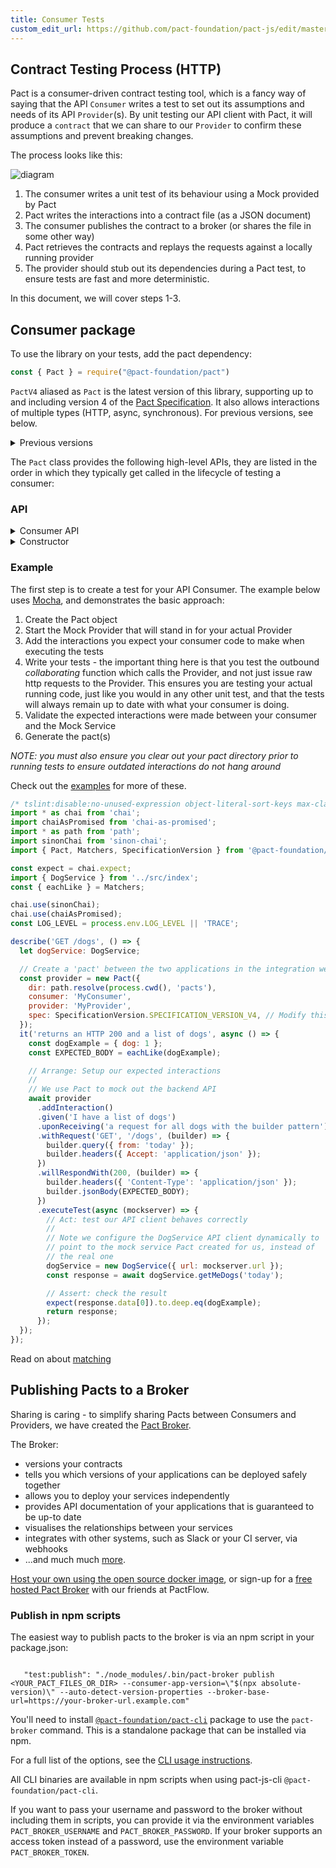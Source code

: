 ```yaml
---
title: Consumer Tests
custom_edit_url: https://github.com/pact-foundation/pact-js/edit/master/docs/consumer.md
---
```

<!-- This file has been synced from the pact-foundation/pact-js repository. Please do not edit it directly. The URL of the source file can be found in the custom_edit_url value above -->

## Contract Testing Process (HTTP)

Pact is a consumer-driven contract testing tool, which is a fancy way of saying that the API `Consumer` writes a test to set out its assumptions and needs of its API `Provider`(s). By unit testing our API client with Pact, it will produce a `contract` that we can share to our `Provider` to confirm these assumptions and prevent breaking changes.

The process looks like this:

![diagram](https://github.com/pact-foundation/pact-js/blob/master/docs/diagrams/summary.png?raw=true)

1. The consumer writes a unit test of its behaviour using a Mock provided by Pact
1. Pact writes the interactions into a contract file (as a JSON document)
1. The consumer publishes the contract to a broker (or shares the file in some other way)
1. Pact retrieves the contracts and replays the requests against a locally running provider
1. The provider should stub out its dependencies during a Pact test, to ensure tests are fast and more deterministic.

In this document, we will cover steps 1-3.

## Consumer package

To use the library on your tests, add the pact dependency:

```javascript
const { Pact } = require("@pact-foundation/pact")
```

`PactV4` aliased as `Pact` is the latest version of this library, supporting up to and including version 4 of the [Pact Specification](https://github.com/pact-foundation/pact-specification/). It also allows interactions of multiple types (HTTP, async, synchronous). For previous versions, see below.

<details><summary>Previous versions</summary>


```javascript
const { PactV2 } = require("@pact-foundation/pact")   // Supports up to and including Pact Specification version 2
const { PactV3 } = require("@pact-foundation/pact") // Supportsu up to and including Pact Specification version 3
```

You should use the `Pact` interface unless you can't, and set the specification version via `spec` to the desired serialisation format.

</details>

The `Pact` class provides the following high-level APIs, they are listed in the order in which they typically get called in the lifecycle of testing a consumer:

### API

<details><summary>Consumer API</summary>

The Pact SDK uses a fluent builder to create interactions. 

| API                              | Options                            | Description                                                                                                                                                            |
| -------------------------------- | ---------------------------------- | ---------------------------------------------------------------------------------------------------------------------------------------------------------------------- |
| `new Pact(options)`            | See constructor options below      | Creates a Mock Server test double of your Provider API. The class is **not** thread safe, but you can run tests in parallel by creating as many instances as you need. |
| `addInteraction(...)`            | `V4UnconfiguredInteraction`        | Start a builder for an HTTP interaction                                                                                                                                |
| `addSynchronousInteraction(...)` | `V4UnconfiguredSynchronousMessage` | Start a builder for an asynchronous message                                                                                                                            |

#### Common methods to builders


| `given(...)`                           | Object             | Set one or more provider states for the interaction                                                                                                                                                                                                                                                                                                                                 |
| `uponReceiving(...)`                   | string                        | The scenario name. The combination of `given` and `uponReceiving` must be unique in the pact file                                                                                                                                                                                                                                                                      |
| `executeTest(...)`                     | -                             | Executes a user defined function, passing in details of the dynamic mock service for use in the test. If successful, the pact file is updated. The function signature changes depending on the setup and context of the interaction.                                                                                                                                                                                                                          |

</details>

<details><summary>Constructor</summary>

| Parameter  | Required? | Type    | Description                                                                               |
| ---------- | --------- | ------- | ----------------------------------------------------------------------------------------- |
| `consumer` | yes       | string  | The name of the consumer                                                                  |
| `provider` | yes       | string  | The name of the provider                                                                  |
| `port`     | no        | number  | The port to run the mock service on, defaults to a random machine assigned available port |
| `host`     | no        | string  | The host to run the mock service, defaults to 127.0.0.1                                   |
| `tls`      | no        | boolean | flag to identify which protocol to be used (default false, HTTP)                          |
| `dir`      | no        | string  | Directory to output pact files                                                            |
| `log`      | no        | string  | File to log to                                                                            |
| `logLevel` | no        | string  | Log level: one of 'trace', 'debug', 'info', 'error', 'fatal' or 'warn'                    |
| `spec`     | no        | number  | Pact specification version (defaults to 2)                                                |

</details>

### Example

The first step is to create a test for your API Consumer. The example below uses [Mocha](https://mochajs.org), and demonstrates the basic approach:

1.  Create the Pact object
1.  Start the Mock Provider that will stand in for your actual Provider
1.  Add the interactions you expect your consumer code to make when executing the tests
1.  Write your tests - the important thing here is that you test the outbound _collaborating_ function which calls the Provider, and not just issue raw http requests to the Provider. This ensures you are testing your actual running code, just like you would in any other unit test, and that the tests will always remain up to date with what your consumer is doing.
1.  Validate the expected interactions were made between your consumer and the Mock Service
1.  Generate the pact(s)

_NOTE: you must also ensure you clear out your pact directory prior to running tests to ensure outdated interactions do not hang around_

Check out the [examples](https://github.com/pact-foundation/pact-js/tree/master/examples/) for more of these.

```js
/* tslint:disable:no-unused-expression object-literal-sort-keys max-classes-per-file no-empty */
import * as chai from 'chai';
import chaiAsPromised from 'chai-as-promised';
import * as path from 'path';
import sinonChai from 'sinon-chai';
import { Pact, Matchers, SpecificationVersion } from '@pact-foundation/pact';

const expect = chai.expect;
import { DogService } from '../src/index';
const { eachLike } = Matchers;

chai.use(sinonChai);
chai.use(chaiAsPromised);
const LOG_LEVEL = process.env.LOG_LEVEL || 'TRACE';

describe('GET /dogs', () => {
  let dogService: DogService;

  // Create a 'pact' between the two applications in the integration we are testing
  const provider = new Pact({
    dir: path.resolve(process.cwd(), 'pacts'),
    consumer: 'MyConsumer',
    provider: 'MyProvider',
    spec: SpecificationVersion.SPECIFICATION_VERSION_V4, // Modify this as needed for your use case
  });
  it('returns an HTTP 200 and a list of dogs', async () => {
    const dogExample = { dog: 1 };
    const EXPECTED_BODY = eachLike(dogExample);

    // Arrange: Setup our expected interactions
    //
    // We use Pact to mock out the backend API
    await provider
      .addInteraction()
      .given('I have a list of dogs')
      .uponReceiving('a request for all dogs with the builder pattern')
      .withRequest('GET', '/dogs', (builder) => {
        builder.query({ from: 'today' });
        builder.headers({ Accept: 'application/json' });
      })
      .willRespondWith(200, (builder) => {
        builder.headers({ 'Content-Type': 'application/json' });
        builder.jsonBody(EXPECTED_BODY);
      })
      .executeTest(async (mockserver) => {
        // Act: test our API client behaves correctly
        //
        // Note we configure the DogService API client dynamically to
        // point to the mock service Pact created for us, instead of
        // the real one
        dogService = new DogService({ url: mockserver.url });
        const response = await dogService.getMeDogs('today');

        // Assert: check the result
        expect(response.data[0]).to.deep.eq(dogExample);
        return response;
      });
  });
});
```

Read on about [matching](/implementation_guides/javascript/docs/matching)

## Publishing Pacts to a Broker

Sharing is caring - to simplify sharing Pacts between Consumers and Providers, we have created the [Pact Broker](https://docs.pact.io/pact_broker).

The Broker:

- versions your contracts
- tells you which versions of your applications can be deployed safely together
- allows you to deploy your services independently
- provides API documentation of your applications that is guaranteed to be up-to date
- visualises the relationships between your services
- integrates with other systems, such as Slack or your CI server, via webhooks
- ...and much much [more](https://docs.pact.io/getting_started/sharing_pacts).

[Host your own using the open source docker image](https://docs.pact.io/pact_broker/docker_images), or sign-up for a [free hosted Pact Broker](https://pactflow.io) with our friends at PactFlow.

### Publish in npm scripts

The easiest way to publish pacts to the broker is via an npm script in your package.json:

```

   "test:publish": "./node_modules/.bin/pact-broker publish <YOUR_PACT_FILES_OR_DIR> --consumer-app-version=\"$(npx absolute-version)\" --auto-detect-version-properties --broker-base-url=https://your-broker-url.example.com"
```

You'll need to install [`@pact-foundation/pact-cli`](https://github.com/pact-foundation/pact-js-cli) package to use the `pact-broker` command. This is a standalone package that can be installed via npm.

For a full list of the options, see the [CLI usage instructions](https://github.com/pact-foundation/pact-ruby-standalone/releases).

All CLI binaries are available in npm scripts when using pact-js-cli `@pact-foundation/pact-cli`.

If you want to pass your username and password to the broker without including
them in scripts, you can provide it via the environment variables
`PACT_BROKER_USERNAME` and `PACT_BROKER_PASSWORD`. If your broker supports an
access token instead of a password, use the environment variable
`PACT_BROKER_TOKEN`.
